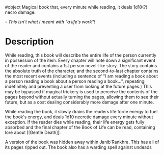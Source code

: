 #object 
Magical book that, every minute while reading, it deals 1d10(?) necro damage.

*- This isn't what I meant with "a life's work"!*


# Description
While reading, this book will describe the entire life of the person currently in possession of the item. Every chapter will note down a significant event of the reader and contains a 1st person novel-like story. The story contains the absolute truth of the character, and the second-to-last chapter contains the most recent events (including a sentence of "I am reading a book about a person reading a book about a person reading a book...", repeating indefinitely and preventing a user from looking at the future pages.) This may be bypassed if magical trickery is used to perceive the contents of the pages beyond without actually turning the pages, allowing them to see their future, but as a cost dealing considerably more damage after one minute.

While reading the book, it slowly drains the readers life force energy to fuel the book's energy, and deals 1d10 necrotic damage every minute without exception. If the reader dies while reading, their life energy gets fully absorbed and the final chapter of the Book of Life can be read, containing lore about [[Gentle Death]].

A version of the book was hidden away within Janib'Rankhra. This has all of its pages ripped out. The book also has a warding spell against undeads